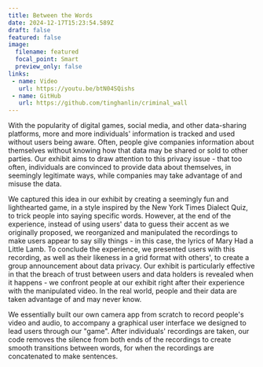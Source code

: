 ```yaml
---
title: Between the Words
date: 2024-12-17T15:23:54.589Z
draft: false
featured: false
image:
  filename: featured
  focal_point: Smart
  preview_only: false
links:
 - name: Video
   url: https://youtu.be/btN04SQishs
 - name: GitHub
   url: https://github.com/tinghanlin/criminal_wall
---
```

With the popularity of digital games, social media, and other data-sharing platforms, more and more individuals' information is tracked and used without users being aware. Often, people give companies information about themselves without knowing how that data may be shared or sold to other parties. Our exhibit aims to draw attention to this privacy issue - that too often, individuals are convinced to provide data about themselves, in seemingly legitimate ways, while companies may take advantage of and misuse the data.

We captured this idea in our exhibit by creating a seemingly fun and lighthearted game, in a style inspired by the New York Times Dialect Quiz, to trick people into saying specific words. However, at the end of the experience, instead of using users' data to guess their accent as we originally proposed, we reorganized and manipulated the recordings to make users appear to say silly things - in this case, the lyrics of Mary Had a Little Lamb. To conclude the experience, we presented users with this recording, as well as their likeness in a grid format with others', to create a group announcement about data privacy. Our exhibit is particularly effective in that the breach of trust between users and data holders is revealed when it happens - we confront people at our exhibit right after their experience with the manipulated video. In the real world, people and their data are taken advantage of and may never know.

We essentially built our own camera app from scratch to record people's video and audio, to accompany a graphical user interface we designed to lead users through our "game". After individuals' recordings are taken, our code removes the silence from both ends of the recordings to create smooth transitions between words, for when the recordings are concatenated to make sentences.